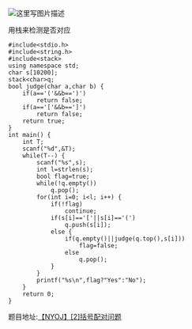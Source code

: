 ![这里写图片描述](http://img.blog.csdn.net/20160718202042428)

用栈来检测是否对应

```
#include<stdio.h>
#include<string.h>
#include<stack>
using namespace std;
char s[10200];
stack<char>q;
bool judge(char a,char b) {
	if(a=='('&&b==')')
		return false;
	if(a=='['&&b==']')
		return false;
	return true;
}
int main() {
	int T;
	scanf("%d",&T);
	while(T--) {
		scanf("%s",s);
		int l=strlen(s);
		bool flag=true;
		while(!q.empty())
			q.pop();
		for(int i=0; i<l; i++) {
			if(!flag)
				continue;
			if(s[i]=='['||s[i]=='(')
				q.push(s[i]);
			else {
				if(q.empty()||judge(q.top(),s[i]))
					flag=false;
				else
					q.pop();
			}
		}
		printf("%s\n",flag?"Yes":"No");
	}
	return 0;
}

```

题目地址:[【NYOJ】[2]括号配对问题](http://acm.nyist.net/JudgeOnline/problem.php?pid=2)